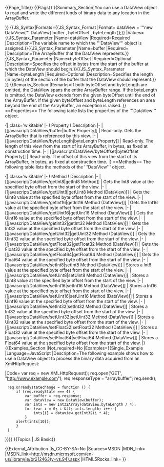 {{Page_Title}}
{{Flags}}
{{Summary_Section|You can use a DataView object to read and write the different kinds of binary data to any location in the ArrayBuffer.

}}
{{JS_Syntax|Formats={{JS_Syntax_Format
|Format= dataView = '''new DataView(''' DataView( buffer , byteOffset , byteLength ));}}
|Values={{JS_Syntax_Parameter
|Name=dataView
|Required=Required
|Description=The variable name to which the '''DataView''' object is assigned.}}{{JS_Syntax_Parameter
|Name=buffer
|Required=
|Description=The ArrayBuffer that the DataView represents.}}{{JS_Syntax_Parameter
|Name=byteOffset
|Required=Optional
|Description=Specifies the offset in bytes from the start of the buffer at which the DataView should begin.}}{{JS_Syntax_Parameter
|Name=byteLength
|Required=Optional
|Description=Specifies the length (in bytes) of the section of the buffer that the DataView should represent.}}
}}
{{Remarks_Section
|Remarks=If both byteOffset and byteLength are omitted, the DataView spans the entire ArrayBuffer range. If the byteLength is omitted, the DataView extends from the given byteOffset until the end of the ArrayBuffer. If the given byteOffset and byteLength references an area beyond the end of the ArrayBuffer, an exception is raised.
}}
==Properties==
The following table lists the properties of the '''DataView''' object.

{| class='wikitable'
|-
! Property
! Description
|-
| [[javascript/DataView/buffer|buffer Property]]
| Read-only. Gets the ArrayBuffer that is referenced by this view.
|-
| [[javascript/DataView/byteLength|byteLength Property]]
| Read-only. The length of this view from the start of its ArrayBuffer, in bytes, as fixed at construction time.
|-
| [[javascript/DataView/byteOffset|byteOffset Property]]
| Read-only. The offset of this view from the start of its ArrayBuffer, in bytes, as fixed at construction time.
|}
==Methods==
The following table lists the methods of the '''DataView''' object.

{| class='wikitable'
|-
! Method
! Description
|-
| [[javascript/DataView/getInt8|getInt8 Method]]
| Gets the Int8 value at the specified byte offset from the start of the view.
|-
| [[javascript/DataView/getUint8|getUint8 Method (DataView)]]
| Gets the Uint8 value at the specified byte offset from the start of the view.
|-
| [[javascript/DataView/getInt16|getInt16 Method (DataView)]]
| Gets the Int16 value at the specified byte offset from the start of the view.
|-
| [[javascript/DataView/getUint16|getUint16 Method (DataView)]]
| Gets the Uint16 value at the specified byte offset from the start of the view.
|-
| [[javascript/DataView/getInt32|getInt32 Method (DataView)]]
| Gets the Int32 value at the specified byte offset from the start of the view.
|-
| [[javascript/DataView/getUint32|getUint32 Method (DataView)]]
| Gets the Uint32 value at the specified byte offset from the start of the view.
|-
| [[javascript/DataView/getFloat32|getFloat32 Method (DataView)]]
| Gets the Float32 value at the specified byte offset from the start of the view.
|-
| [[javascript/DataView/getFloat64|getFloat64 Method (DataView)]]
| Gets the Float64 value at the specified byte offset from the start of the view.
|-
| [[javascript/DataView/setInt8|setInt8 Method (DataView)]]
| Stores a Int8 value at the specified byte offset from the start of the view.
|-
| [[javascript/DataView/setUint8|setUint8 Method (DataView)]]
| Stores a Uint8 value at the specified byte offset from the start of the view.
|-
| [[javascript/DataView/setInt16|setInt16 Method (DataView)]]
| Stores a Int16 value at the specified byte offset from the start of the view.
|-
| [[javascript/DataView/setUint16|setUint16 Method (DataView)]]
| Stores a Uint16 value at the specified byte offset from the start of the view.
|-
| [[javascript/DataView/setInt32|setInt32 Method (DataView)]]
| Stores a Int32 value at the specified byte offset from the start of the view.
|-
| [[javascript/DataView/setUint32|setUint32 Method (DataView)]]
| Stores a Uint32 value at the specified byte offset from the start of the view.
|-
| [[javascript/DataView/setFloat32|setFloat32 Method (DataView)]]
| Stores a Float32 value at the specified byte offset from the start of the view.
|-
| [[javascript/DataView/setFloat64|setFloat64 Method (DataView)]]
| Stores a Float64 value at the specified byte offset from the start of the view.
|}
{{Examples_Section
|Not_required=No
|Examples={{Single_Example
|Language=JavaScript
|Description=The following example shows how to use a DataView object to process the binary data acquired from an XmlHttpRequest:

|Code= var req = new XMLHttpRequest();
     req.open('GET', "http://www.example.com");
     req.responseType = "arraybuffer";
     req.send();
 
     req.onreadystatechange = function () {
         if (req.readyState === 4) {
             var buffer = req.response;
             var dataView = new DataView(buffer);
             var ints = new Int32Array(dataView.byteLength / 4);
             for (var i = 0; i &lt; ints.length; i++) {
                 ints[i] = dataview.getInt32(i * 4);
             }
         alert(ints[10]);
         }
     }
}}}}
{{Topics | JS Basic}}

{{External_Attribution
|Is_CC-BY-SA=No
|Sources=MSDN
|MDN_link=
|MSDN_link=http://msdn.microsoft.com/en-us/library/ie/br212463(v=vs.94).aspx
|HTML5Rocks_link=
}}